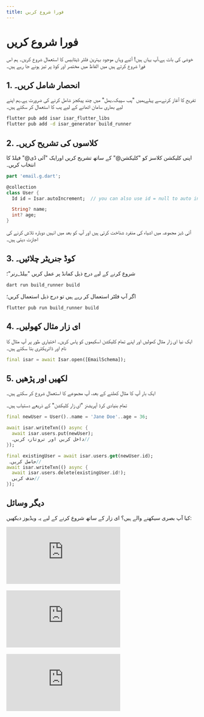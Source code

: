 ```yaml
---
title: فورا شروع کریں
---
```


  # فورا شروع کریں 

خوشی کی بات ہے،آپ یہاں ہیں! آئیے وہاں موجود بہترین فلٹر ڈیٹابیس کا استعمال شروع کریں۔
ہم اس فورا شروع کرتے ہیں میں الفاظ میں مختصر اور کوڈ پر تیز ہونے جا رہے ہیں۔

## 1. انحصار شامل کریں۔
تفریح کا آغاز کرنےسے پہلےہمیں "پب سپیک۔یمل" میں چند پیکجز شامل کرنے کی ضرورت ہے۔ہم اپنے لیے بھاری سامان اٹھانے کے لیے پب کا استعمال کر سکتے ہیں۔

```bash
flutter pub add isar isar_flutter_libs
flutter pub add -d isar_generator build_runner
```

## 2. کلاسوں کی تشریح کریں۔

اپنی کلیکشن کلاسز کو "کلیکشن@" کے ساتھ تشریح کریں اورایک "آئی ڈی@" فیلڈ کا انتخاب کریں۔

```dart
part 'email.g.dart';

@collection
class User {
  Id id = Isar.autoIncrement;  // you can also use id = null to auto increment

  String? name;
  int? age;
}
```

آئی ڈیز مجموعہ میں اشیاء کی منفرد شناخت کرتی ہیں اور آپ کو بعد میں انہیں دوبارہ تلاش کرنے کی اجازت دیتی ہیں۔

## 3. کوڈ جنریٹر چلائیں۔

شروع کرنے کے لیے درج ذیل کمانڈ پر عمل کریں "بیلڈ_رنر"؛

```
dart run build_runner build
```

اگر آپ فلٹر استعمال کر رہے ہیں تو درج ذیل استعمال کریں؛

```
flutter pub run build_runner build
```

## 4. ای زار مثال کھولیں۔

   ایک نیا ای زار مثال کھولیں اور اپنے تمام کلیکشن اسکیموں کو پاس کریں۔ اختیاری طور پر آپ مثال کا نام اور ڈائریکٹری بتا سکتے ہیں۔

```dart
final isar = await Isar.open([EmailSchema]);
```

## 5. لکھیں اور پڑھیں

ایک بار آپ کا مثال کھلنے کے بعد، آپ مجموعے کا استعمال شروع کر سکتے ہیں۔

  تمام بنیادی کرڈ آپریشنز "ای زار کلیکشن"  کے ذریعے دستیاب ہیں۔


```dart
final newUser = User()..name = 'Jane Doe'..age = 36;

await isar.writeTxn(() async {
  await isar.users.put(newUser);
  داخل کریں اور تروتازہ کریں۔//
});

final existingUser = await isar.users.get(newUser.id);
 حاصل کریں۔//
await isar.writeTxn(() async {
  await isar.users.delete(existingUser.id!);
  حذف کریں//
});
```

## دیگر وسائل

کیا آپ بصری سیکھنے والے ہیں؟ ای زار کے ساتھ شروع کرنے کے لیے یہ ویڈیوز دیکھیں:
<div class="video-block">
  <iframe max-width=100% height=auto src="https://www.youtube.com/embed/CwC9-a9hJv4" title="Isar Database" frameborder="0" allow="accelerometer; clipboard-write; encrypted-media; gyroscope; picture-in-picture" allowfullscreen></iframe>
</div>
<br>
<div class="video-block">
  <iframe max-width=100% height=auto src="https://www.youtube.com/embed/videoseries?list=PLKKf8l1ne4_hMBtRykh9GCC4MMyteUTyf" title="Isar Database" frameborder="0" allow="accelerometer; clipboard-write; encrypted-media; gyroscope; picture-in-picture" allowfullscreen></iframe>
</div>
<br>
<div class="video-block">
  <iframe max-width=100% height=auto src="https://www.youtube.com/embed/pdKb8HLCXOA " title="Isar Database" frameborder="0" allow="accelerometer; clipboard-write; encrypted-media; gyroscope; picture-in-picture" allowfullscreen></iframe>
</div>
